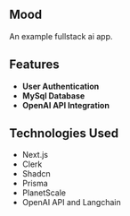 ## Mood

An example fullstack ai app.

## Features

- **User Authentication**
- **MySql Database**
- **OpenAI API Integration**

## Technologies Used

- Next.js
- Clerk
- Shadcn
- Prisma
- PlanetScale
- OpenAI API and Langchain
